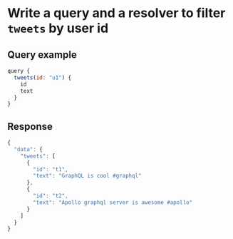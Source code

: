 # Write a query and a resolver to filter `tweets` by user id

## Query example
```js
query {
  tweets(id: "u1") {
    id
    text
  }
}
```

## Response
```js
{
  "data": {
    "tweets": [
      {
        "id": "t1",
        "text": "GraphQL is cool #graphql"
      },
      {
        "id": "t2",
        "text": "Apollo graphql server is awesome #apollo"
      }
    ]
  }
}
```
